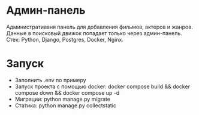 # Админ-панель

Административаня панель для добавления фильмов, актеров и жанров. Данные в поисковый движок попадает только через админ-панель.
Стек: Python, Django, Postgres, Docker, Nginx.

# Запуск
- Заполнить .env по примеру
- Запуск проекта с помощью docker: docker compose build && docker compose down && docker compose up -d
- Миграции: python manage.py migrate
- Статика: python manage.py collectstatic
